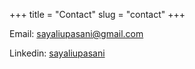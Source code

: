 +++
title = "Contact"
slug = "contact"
+++

Email: [sayaliupasani@gmail.com](mailto:sayaliupasani@gmail.com) 

Linkedin: [sayaliupasani](https://www.linkedin.com/in/sayaliupasani/)